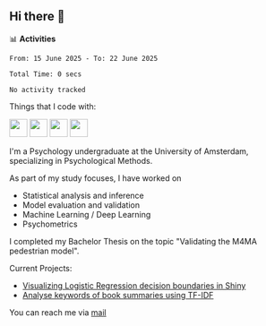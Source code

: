 ## Hi there 👋

📊 **Activities**
<!--START_SECTION:waka-->

```txt, python, markdown, r
From: 15 June 2025 - To: 22 June 2025

Total Time: 0 secs

No activity tracked
```

<!--END_SECTION:waka-->

Things that I code with:
<p>
  <img height="32" width="32" src="https://cdn.simpleicons.org/python/white"/>
  <img height="32" width="32" src="https://cdn.simpleicons.org/R/white"/>
  <img height="32" width="32" src="https://cdn.simpleicons.org/vim/white"/>
  <img height="32" width="32" src="https://cdn.simpleicons.org/linux/white"/>
</p>

I'm a Psychology undergraduate at the University of Amsterdam, specializing in Psychological Methods.

As part of my study focuses, I have worked on
- Statistical analysis and inference
- Model evaluation and validation
- Machine Learning / Deep Learning
- Psychometrics

I completed my Bachelor Thesis on the topic "Validating the M4MA pedestrian model".

Current Projects:
- [Visualizing Logistic Regression decision boundaries in Shiny](https://github.com/coopa33/Logistic-Regression-Boundary-Visualizer)
- [Analyse keywords of book summaries using TF-IDF](https://github.com/coopa33/Book-Keywords-Analysis)

You can reach me via [mail](dan.yu.h97@gmail.com) 




<!--
**coopa33/coopa33** is a ✨ _special_ ✨ repository because its `README.md` (this file) appears on your GitHub profile.

Here are some ideas to get you started:

- 🔭 I’m currently working on ...
- 🌱 I’m currently learning ...
- 👯 I’m looking to collaborate on ...
- 🤔 I’m looking for help with ...
- 💬 Ask me about ...
- 📫 How to reach me: ...
- 😄 Pronouns: ...
- ⚡ Fun fact: ...
-->
